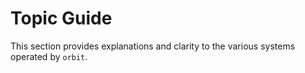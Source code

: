 # Topic Guide

This section provides explanations and clarity to the various systems operated by `orbit`.